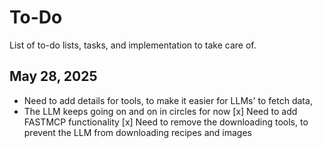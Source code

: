 # To-Do 
List of to-do lists, tasks, and implementation to take care of.

## May 28, 2025
- Need to add details for tools, to make it easier for LLMs' to fetch data,
- The LLM keeps going on and on in circles for now
[x] Need to add FASTMCP functionality
[x] Need to remove the downloading tools, to prevent the LLM from downloading recipes and images